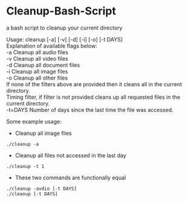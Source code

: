 # Cleanup-Bash-Script
a bash script to cleanup your current directory


Usage: cleanup [-a] [-v] [-d] [-i] [-o] [-t DAYS]  
      Explanation of available flags below:  
      -a Cleanup all audio files  
      -v Cleanup all video files  
      -d Cleanup all document files  
      -i Cleanup all image files  
      -o Cleanup all other files  
      If none of the filters above are provided then it cleans all in the current directory.  
      Timing filter, if filter is not provided cleans up all requested files in the current directory.  
      -t=DAYS Number of days since the last time the file was accessed.

Some example usage:

- Cleanup all image files
```
./cleanup -a
```

- Cleanup all files not accessed in the last day
```
./cleanup -t 1
```

- These two commands are functionally equal
```
./cleanup -avdio [-t DAYS]
./cleanup [-t DAYS]
```
